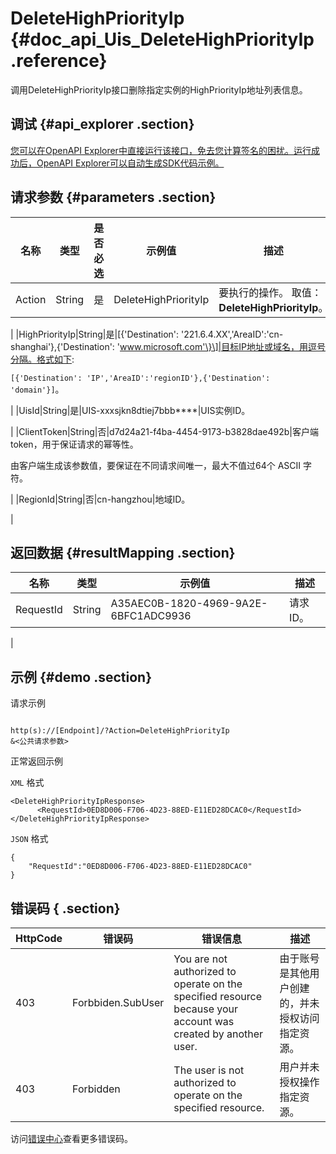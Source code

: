 # DeleteHighPriorityIp {#doc_api_Uis_DeleteHighPriorityIp .reference}

调用DeleteHighPriorityIp接口删除指定实例的HighPriorityIp地址列表信息。

## 调试 {#api_explorer .section}

[您可以在OpenAPI Explorer中直接运行该接口，免去您计算签名的困扰。运行成功后，OpenAPI Explorer可以自动生成SDK代码示例。](https://api.aliyun.com/#product=Uis&api=DeleteHighPriorityIp&type=RPC&version=2018-08-21)

## 请求参数 {#parameters .section}

|名称|类型|是否必选|示例值|描述|
|--|--|----|---|--|
|Action|String|是|DeleteHighPriorityIp|要执行的操作。 取值：**DeleteHighPriorityIp**。

 |
|HighPriorityIp|String|是|\[\{'Destination': '221.6.4.XX','AreaID':'cn-shanghai'\},\{'Destination': 'www.microsoft.com'\}\]|目标IP地址或域名，用逗号分隔。格式如下:

 `[{'Destination': 'IP','AreaID':'regionID'},{'Destination': 'domain'}]`。

 |
|UisId|String|是|UIS-xxxsjkn8dtiej7bbb\*\*\*\*|UIS实例ID。

 |
|ClientToken|String|否|d7d24a21-f4ba-4454-9173-b3828dae492b|客户端token，用于保证请求的幂等性。

 由客户端生成该参数值，要保证在不同请求间唯一，最大不值过64个 ASCII 字符。

 |
|RegionId|String|否|cn-hangzhou|地域ID。

 |

## 返回数据 {#resultMapping .section}

|名称|类型|示例值|描述|
|--|--|---|--|
|RequestId|String|A35AEC0B-1820-4969-9A2E-6BFC1ADC9936|请求ID。

 |

## 示例 {#demo .section}

请求示例

``` {#request_demo}

http(s)://[Endpoint]/?Action=DeleteHighPriorityIp
&<公共请求参数>

```

正常返回示例

`XML` 格式

``` {#xml_return_success_demo}
<DeleteHighPriorityIpResponse>
      <RequestId>0ED8D006-F706-4D23-88ED-E11ED28DCAC0</RequestId>
</DeleteHighPriorityIpResponse>
```

`JSON` 格式

``` {#json_return_success_demo}
{
	"RequestId":"0ED8D006-F706-4D23-88ED-E11ED28DCAC0"
}
```

## 错误码 { .section}

|HttpCode|错误码|错误信息|描述|
|--------|---|----|--|
|403|Forbbiden.SubUser|You are not authorized to operate on the specified resource because your account was created by another user.|由于账号是其他用户创建的，并未授权访问指定资源。|
|403|Forbidden|The user is not authorized to operate on the specified resource.|用户并未授权操作指定资源。|

访问[错误中心](https://error-center.aliyun.com/status/product/Uis)查看更多错误码。

